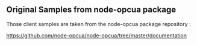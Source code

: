 ## Original Samples from node-opcua package

Those client samples are taken from the node-opcua package repository :

https://github.com/node-opcua/node-opcua/tree/master/documentation